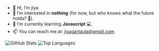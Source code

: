 - 👋 Hi, I’m jiya
- 👀 I’m interested in **nothing** (for now, but who knows what the future holds? 🤔).
- 🌱 I’m currently learning **Javascript** 💻.
- 📫 You can reach me at: jiyagartaula@gmail.com
 
![GitHub Stats](https://github-readme-stats.vercel.app/api?username=Jiya-004&show_icons=true&theme=dark)    ![Top Languages](https://github-readme-stats.vercel.app/api/top-langs/?username=Jiya-004&layout=compact&theme=dark)


